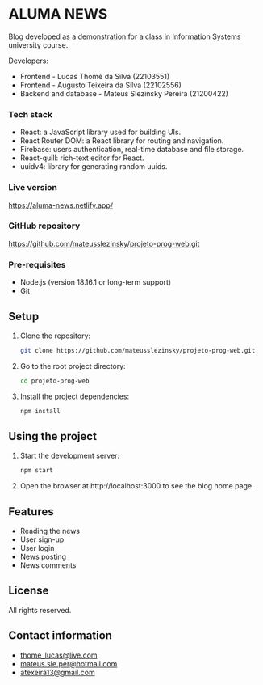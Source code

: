 # ALUMA NEWS

Blog developed as a demonstration for a class in Information Systems university course.

Developers:
- Frontend - Lucas Thomé da Silva (22103551)
- Frontend - Augusto Teixeira da Silva (22102556)
- Backend and database - Mateus Slezinsky Pereira (21200422)

### Tech stack
- React: a JavaScript library used for building UIs.
- React Router DOM: a React library for routing and navigation.
- Firebase: users authentication, real-time database and file storage.
- React-quill: rich-text editor for React.
- uuidv4: library for generating random uuids.

### Live version

https://aluma-news.netlify.app/

### GitHub repository

https://github.com/mateusslezinsky/projeto-prog-web.git

### Pre-requisites

- Node.js (version 18.16.1 or long-term support)
- Git

## Setup


1. Clone the repository:

   ```bash
   git clone https://github.com/mateusslezinsky/projeto-prog-web.git

2. Go to the root project directory:

   ```bash
   cd projeto-prog-web

3. Install the project dependencies:
    ```bash
   npm install

## Using the project
   
1. Start the development server:
    ```bash
   npm start

2. Open the browser at http://localhost:3000 to see the blog home page.

## Features
   * Reading the news
   * User sign-up
   * User login
   * News posting
   * News comments

## License

All rights reserved.

## Contact information

- thome_lucas@live.com
- mateus.sle.per@hotmail.com
- atexeira13@gmail.com
